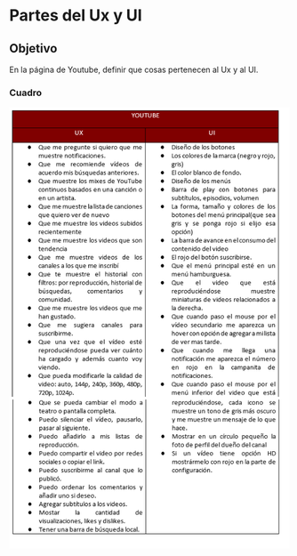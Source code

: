# Partes del Ux y UI

## Objetivo

En la página de Youtube, definir que cosas pertenecen al Ux y al UI.

### Cuadro

![Sin titulo](assets/images/1.png)
